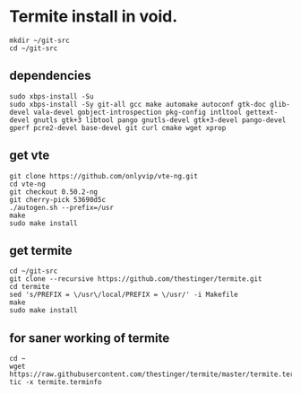 
# Termite install in void. 

```
mkdir ~/git-src
cd ~/git-src
```
## dependencies
```
sudo xbps-install -Su
sudo xbps-install -Sy git-all gcc make automake autoconf gtk-doc glib-devel vala-devel gobject-introspection pkg-config intltool gettext-devel gnutls gtk+3 libtool pango gnutls-devel gtk+3-devel pango-devel gperf pcre2-devel base-devel git curl cmake wget xprop
``` 
## get vte
```
git clone https://github.com/onlyvip/vte-ng.git
cd vte-ng
git checkout 0.50.2-ng 
git cherry-pick 53690d5c
./autogen.sh --prefix=/usr
make
sudo make install
```
## get termite
```
cd ~/git-src
git clone --recursive https://github.com/thestinger/termite.git
cd termite
sed 's/PREFIX = \/usr\/local/PREFIX = \/usr/' -i Makefile
make
sudo make install
```

## for saner working of termite

```
cd ~
wget https://raw.githubusercontent.com/thestinger/termite/master/termite.terminfo
tic -x termite.terminfo
```

